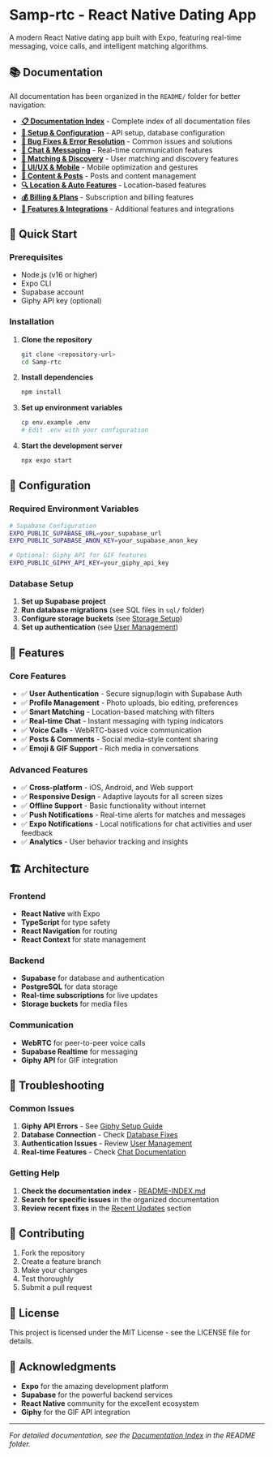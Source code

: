 # Samp-rtc - React Native Dating App

A modern React Native dating app built with Expo, featuring real-time messaging, voice calls, and intelligent matching algorithms.

## 📚 **Documentation**

All documentation has been organized in the `README/` folder for better navigation:

- **[📋 Documentation Index](./README/README-INDEX.md)** - Complete index of all documentation files
- **[🔧 Setup & Configuration](./README/README-INDEX.md#-setup--configuration)** - API setup, database configuration
- **[🐛 Bug Fixes & Error Resolution](./README/README-INDEX.md#-bug-fixes--error-resolution)** - Common issues and solutions
- **[💬 Chat & Messaging](./README/README-INDEX.md#-chat--messaging)** - Real-time communication features
- **[🎯 Matching & Discovery](./README/README-INDEX.md#-matching--discovery)** - User matching and discovery features
- **[📱 UI/UX & Mobile](./README/README-INDEX.md#-uiux--mobile)** - Mobile optimization and gestures
- **[📝 Content & Posts](./README/README-INDEX.md#-content--posts)** - Posts and content management
- **[🔍 Location & Auto Features](./README/README-INDEX.md#-location--auto-features)** - Location-based features
- **[💰 Billing & Plans](./README/README-INDEX.md#-billing--plans)** - Subscription and billing features
- **[🎨 Features & Integrations](./README/README-INDEX.md#-features--integrations)** - Additional features and integrations

## 🚀 **Quick Start**

### Prerequisites
- Node.js (v16 or higher)
- Expo CLI
- Supabase account
- Giphy API key (optional)

### Installation

1. **Clone the repository**
   ```bash
   git clone <repository-url>
   cd Samp-rtc
   ```

2. **Install dependencies**
   ```bash
   npm install
   ```

3. **Set up environment variables**
   ```bash
   cp env.example .env
   # Edit .env with your configuration
   ```

4. **Start the development server**
   ```bash
   npx expo start
   ```

## 🔧 **Configuration**

### Required Environment Variables

```bash
# Supabase Configuration
EXPO_PUBLIC_SUPABASE_URL=your_supabase_url
EXPO_PUBLIC_SUPABASE_ANON_KEY=your_supabase_anon_key

# Optional: Giphy API for GIF features
EXPO_PUBLIC_GIPHY_API_KEY=your_giphy_api_key
```

### Database Setup

1. **Set up Supabase project**
2. **Run database migrations** (see SQL files in `sql/` folder)
3. **Configure storage buckets** (see [Storage Setup](./README-STORAGE-SETUP.md))
4. **Set up authentication** (see [User Management](./README-INDEX.md#authentication--user-management))

## 📱 **Features**

### Core Features
- ✅ **User Authentication** - Secure signup/login with Supabase Auth
- ✅ **Profile Management** - Photo uploads, bio editing, preferences
- ✅ **Smart Matching** - Location-based matching with filters
- ✅ **Real-time Chat** - Instant messaging with typing indicators
- ✅ **Voice Calls** - WebRTC-based voice communication
- ✅ **Posts & Comments** - Social media-style content sharing
- ✅ **Emoji & GIF Support** - Rich media in conversations

### Advanced Features
- ✅ **Cross-platform** - iOS, Android, and Web support
- ✅ **Responsive Design** - Adaptive layouts for all screen sizes
- ✅ **Offline Support** - Basic functionality without internet
- ✅ **Push Notifications** - Real-time alerts for matches and messages
- ✅ **Expo Notifications** - Local notifications for chat activities and user feedback
- ✅ **Analytics** - User behavior tracking and insights

## 🏗️ **Architecture**

### Frontend
- **React Native** with Expo
- **TypeScript** for type safety
- **React Navigation** for routing
- **React Context** for state management

### Backend
- **Supabase** for database and authentication
- **PostgreSQL** for data storage
- **Real-time subscriptions** for live updates
- **Storage buckets** for media files

### Communication
- **WebRTC** for peer-to-peer voice calls
- **Supabase Realtime** for messaging
- **Giphy API** for GIF integration

## 🐛 **Troubleshooting**

### Common Issues

1. **Giphy API Errors** - See [Giphy Setup Guide](./README-GIPHY-SETUP.md)
2. **Database Connection** - Check [Database Fixes](./README-INDEX.md#database-issues)
3. **Authentication Issues** - Review [User Management](./README-INDEX.md#authentication--user-management)
4. **Real-time Features** - Check [Chat Documentation](./README-INDEX.md#-chat--messaging)

### Getting Help

1. **Check the documentation index** - [README-INDEX.md](./README-INDEX.md)
2. **Search for specific issues** in the organized documentation
3. **Review recent fixes** in the [Recent Updates](./README-INDEX.md#-recent-updates) section

## 🤝 **Contributing**

1. Fork the repository
2. Create a feature branch
3. Make your changes
4. Test thoroughly
5. Submit a pull request

## 📄 **License**

This project is licensed under the MIT License - see the LICENSE file for details.

## 🙏 **Acknowledgments**

- **Expo** for the amazing development platform
- **Supabase** for the powerful backend services
- **React Native** community for the excellent ecosystem
- **Giphy** for the GIF API integration

---

*For detailed documentation, see the [Documentation Index](./README-INDEX.md) in the README folder.* 
